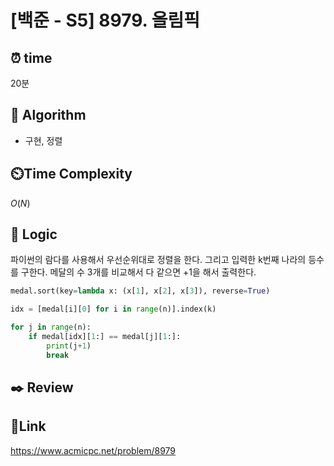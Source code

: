 # [백준 - S5] 8979. 올림픽

## ⏰ **time**

20분

## :pushpin: **Algorithm**

- 구현, 정렬

## ⏲️**Time Complexity**

$O(N)$

## :round_pushpin: **Logic**
파이썬의 람다를 사용해서 우선순위대로 정렬을 한다.
그리고 입력한 k번째 나라의 등수를 구한다.
메달의 수 3개를 비교해서 다 같으면 +1을 해서 출력한다.

```python
medal.sort(key=lambda x: (x[1], x[2], x[3]), reverse=True)

idx = [medal[i][0] for i in range(n)].index(k)

for j in range(n):
    if medal[idx][1:] == medal[j][1:]:
        print(j+1)
        break
```


## :black_nib: **Review**  


## 📡**Link**
https://www.acmicpc.net/problem/8979
